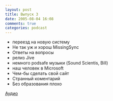 ```yaml
---
layout: post
title: Выпуск 3
date: 2005-08-04 16:08
comments: true
categories: podcast
---
```


- переезд на новую систему
- Не так уж и хорош MissingSync
- Ответы на вопросы
- релиз Jive
- немного podsafe музыки (Sound Scientis, Bill)
- наш человек в Microsoft
- Чем-бы сделать свой сайт
- Странный коментарий
- Без образования плохо

[Аудио](https://podcast.umputun.com/media/ump_podcast3.mp3)
<audio src="https://podcast.umputun.com/media/ump_podcast3.mp3" preload="none">
